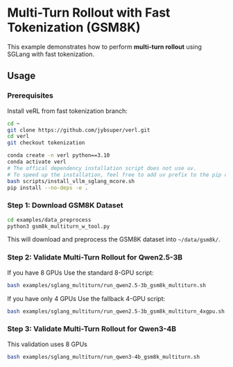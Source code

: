 # Multi-Turn Rollout with Fast Tokenization (GSM8K)

This example demonstrates how to perform **multi-turn rollout** using SGLang with fast tokenization.

## Usage

### Prerequisites
Install veRL from fast tokenization branch:

```bash
cd ~
git clone https://github.com/jybsuper/verl.git
cd verl
git checkout tokenization

conda create -n verl python==3.10
conda activate verl
# The offical dependency installation script does not use uv.
# To speed up the installation, feel free to add uv prefix to the pip command in it.
bash scripts/install_vllm_sglang_mcore.sh
pip install --no-deps -e .
```

### Step 1: Download GSM8K Dataset

```bash
cd examples/data_preprocess
python3 gsm8k_multiturn_w_tool.py
```

This will download and preprocess the GSM8K dataset into `~/data/gsm8k/`.

### Step 2: Validate Multi-Turn Rollout for Qwen2.5-3B

If you have 8 GPUs
Use the standard 8-GPU script:

```bash
bash examples/sglang_multiturn/run_qwen2.5-3b_gsm8k_multiturn.sh
```

If you have only 4 GPUs
Use the fallback 4-GPU script:

```bash
bash examples/sglang_multiturn/run_qwen2.5-3b_gsm8k_multiturn_4xgpu.sh 
```

### Step 3: Validate Multi-Turn Rollout for Qwen3-4B

This validation uses 8 GPUs
```bash
bash examples/sglang_multiturn/run_qwen3-4b_gsm8k_multiturn.sh
```
